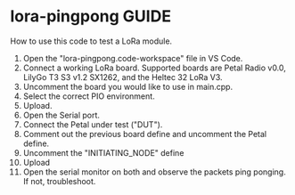 # lora-pingpong GUIDE

How to use this code to test a LoRa module.

1. Open the "lora-pingpong.code-workspace" file in VS Code.
2. Connect a working LoRa board. Supported boards are Petal Radio v0.0, LilyGo T3 S3 v1.2 SX1262, and the Heltec 32 LoRa V3.
3. Uncomment the board you would like to use in main.cpp.
4. Select the correct PIO environment.
5. Upload.
6. Open the Serial port.
7. Connect the Petal under test ("DUT").
8. Comment out the previous board define and uncomment the Petal define.
9. Uncomment the "INITIATING_NODE" define
10. Upload
11. Open the serial monitor on both and observe the packets ping ponging. If not, troubleshoot.